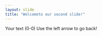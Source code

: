 ```yaml
---
layout: slide
title: "Welcometo our second slide!"
---
```

Your text (0-0)
Use the left arrow to go back!

